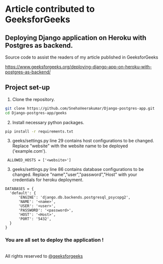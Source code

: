 # Article contributed to GeeksforGeeks
## Deploying Django application on Heroku with Postgres as backend.
<p> Source code to assist the readers of my article published in GeeksforGeeks </p>
<a href = "https://www.geeksforgeeks.org/deploying-django-app-on-heroku-with-postgres-as-backend/"> https://www.geeksforgeeks.org/deploying-django-app-on-heroku-with-postgres-as-backend/ </a>

## Project set-up

1. Clone the repository.
  ```sh
  git clone https://github.com/SnehaVeerakumar/Django-postgres-app.git
  cd Django-postgres-app/geeks
   ```
2. Install necessary python packages.
  ```sh
  pip install -r requirements.txt
   ```
3. geeks/settings.py line 29 contains host configurations to be changed.
Replace "website" with the website name to be deployed ('example.com').
  ```
   ALLOWED_HOSTS = ['<website>']
  ```  
3. geeks/settings.py line 86 contains database configurations to be changed.
Replace "name","user","password","Host" with your credentials for heroku deployment. 
  ```
  DATABASES = {
    'default': {
        'ENGINE': 'django.db.backends.postgresql_psycopg2',
        'NAME': '<name>', 
        'USER': '<user>', 
        'PASSWORD': '<password>',
        'HOST': '<Host>', 
        'PORT': '5432',
    }
}
   ```
### You are all set to deploy the application !

<br>
All rights reserved to <a href="https://www.geeksforgeeks.org/">@geeksforgeeks</a>


